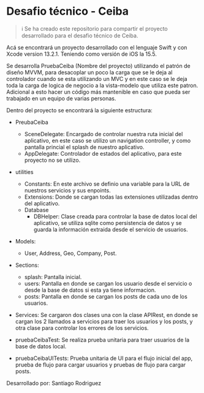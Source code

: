 # Desafio técnico - Ceiba


> ℹ️ Se ha creado este repositorio para compartir el proyecto desarrollado para el desafio técnico de Ceiba.

Acá se encontrará un proyecto desarrollado con el lenguaje Swift y con Xcode version 13.2.1. Teniendo como versión de iOS la 15.5.

Se desarrolla PruebaCeiba (Nombre del proyecto) utilizando el patrón de diseño MVVM, para desacoplar un poco la carga que se le deja al controlador cuando se esta utilizando un MVC y en este caso se le deja toda la carga de logica de negocio a la vista-modelo que utiliza este patron. Adicional a esto hacer un código más mantenible en caso que pueda ser trabajado en un equipo de varias personas.

Dentro del proyecto se encontrará la siguiente estructura:

* PreubaCeiba
	* SceneDelegate: Encargado de controlar nuestra ruta inicial del aplicativo, en este caso se utilizo un navigation controller, y como pantalla princial el splash de nuestro aplicativo.
	* AppDelegate: Controlador de estados del aplicativo, para este proyecto no se utilizo.

* utilities
	* Constants: En este archivo se definio una variable para la URL de nuestros servicios y sus enpoints.
	* Extensions: Donde se cargan todas las extensiones utilizadas dentro del aplicativo.
	* Database
		* DBHelper: Clase creada para controlar la base de datos local del aplicativo, se utiliza sqlite como persistencia de datos y se guarda la información extraida desde el servicio de usuarios.
* Models:
	* User, Address, Geo, Company, Post.
* Sections:
	* splash: Pantalla inicial.
	* users: Pantalla en donde se cargan los usuario desde el servicio o desde la base de datos si esta ya tiene informacion.
	* posts: Pantalla en donde se cargan los posts de cada uno de los usuarios.
* Services: Se cargaron dos clases una con la clase APIRest, en donde se cargan los 2 llamados a servicios para traer los usuarios y los posts, y otra clase para controlar los errores de los servicios.
* pruebaCeibaTest: Se realiza prueba unitaria para traer usuarios de la base de datos local. 
* pruebaCeibaUITests: Prueba unitaria de UI para el flujo inicial del app, prueba de flujo para cargar usuarios y pruebas de flujo para cargar posts.

Desarrollado por: 
Santiago Rodriguez

